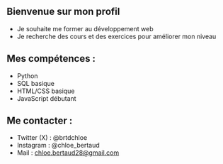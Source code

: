## Bienvenue sur mon profil
- Je souhaite me former au développement web
- Je recherche des cours et des exercices pour améliorer mon niveau
## Mes compétences :
- Python
- SQL basique
- HTML/CSS basique
- JavaScript débutant
## Me contacter :
- Twitter (X) : @brtdchloe
- Instagram : @chloe_bertaud
- Mail : chloe.bertaud28@gmail.com

<!--
**brtdchloe/brtdchloe** is a ✨ _special_ ✨ repository because its `README.md` (this file) appears on your GitHub profile.

Here are some ideas to get you started:

- 🔭 I’m currently working on ...
- 🌱 I’m currently learning ...
- 👯 I’m looking to collaborate on ...
- 🤔 I’m looking for help with ...
- 💬 Ask me about ...
- 📫 How to reach me: ...
- 😄 Pronouns: ...
- ⚡ Fun fact: ...
-->
